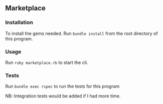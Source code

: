 ## Marketplace

### Installation        

To install the gems needed. Run `bundle install` from the root directory of this program.

### Usage

Run `ruby marketplace.rb` to start the cli.
 
### Tests

Run `bundle exec rspec` to run the tests for this program

NB: Integration tests would be added if I had more time.
